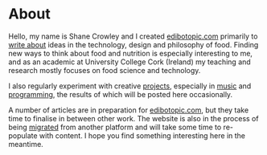 # **About** 

Hello, my name is Shane Crowley and I created [edibotopic.com](https://edibotopic.github.io/edibotopic-website) primarily to [write about](/blog/) ideas in the technology, design and philosophy of food. Finding new ways to think about food and nutrition is especially interesting to me, and as an academic at University College Cork (Ireland) my teaching and research mostly focuses on food science and technology.

I also regularly experiment with creative [projects](/projects/), especially in [music](https://curtsyrehearsed.bandcamp.com/) and [programming](https://github.com/edibotopic), the results of which will be posted here occasionally. 

A number of articles are in preparation for [edibotopic.com](https://edibotopic.github.io/edibotopic-website), but they take time to finalise in between other work. The website is also in the process of being [migrated](/posts/000-site-migrated) from another platform and will take some time to re-populate with content. I hope you find something interesting here in the meantime.
